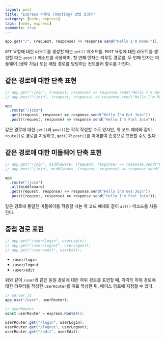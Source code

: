 ```yaml
---
layout: post
title: "Express 라우팅 (Routing) 방법 총정리"
category: [node, express]
tags: [node, express]
comments: true
---
```


```javascript
app.get("/", (request, response) => response.send("Hello I'm Home!"));
```

`GET` 요청에 대한 라우트를 생성할 때는 `get()` 메소드를, `POST` 요청에 대한 라우트를 생성할 때는 `post()` 메소드를 사용하며, 첫 번째 인자는 라우트 경로를, 두 번째 인자는 미들웨어 (생략 가능) 또는 해당 경로를 담당하는 컨트롤러 함수를 가진다.

## 같은 경로에 대한 단축 표현

```javascript
// app.get("/join", (request, response) => response.send("Hello I'm Get Join"));
// app.post("/join", (request, response) => response.send("Hello I'm Post Join"));

app
  .route("/join")
  .get((request, response) => response.send("Hello I'm Get Join"))
  .post((request, response) => response.send("Hello I'm Post Join"));
```

같은 경로에 대한 `get()`과 `post()`는 각각 작성할 수도 있지만, 위 코드 예제와 같이 `route()`로 경로를 지정하고, `get()`과 `post()`를 이어붙여 숏컷으로 표현할 수도 있다.

## 같은 경로에 대한 미들웨어 단축 표현

```javascript
// app.get("/join", middleware, (request, response) => response.send("Hello I'm Get Join"));
// app.post("/join", middleware, (request, response) => response.send("Hello I'm Post Join"));

app
  .route("/join")
  .all(middleware)
  .get((request, response) => response.send("Hello I'm Get Join"))
  .post((request, response) => response.send("Hello I'm Post Join"));
```

같은 경로에 동일한 미들웨어를 적용할 때는 위 코드 예제와 같이 `all()` 메소드를 사용한다.

## 중첩 경로 표현

```javascript
// app.get("/user/login", userLogin);
// app.get("/user/logout", userLogout);
// app.get("/user/edit", userEdit);
```

- `/user/login`
- `/user/logout`
- `/user/edit`

위와 같이 `/user`와 같은 동일 경로에 대한 하위 경로를 표현할 때, 각각의 하위 경로에 대한 라우터를 작성한 `userRouter`를 따로 작성한 뒤, 베이스 경로에 지정할 수 있다.

```javascript
// server.js
app.use("/user", userRouter);
```

```javascript
// userRouter
const userRouter = express.Router();

userRouter.get("/login", userLogin);
userRouter.get("/logout", userLogout);
userRouter.get("/edit", userEdit);
```
